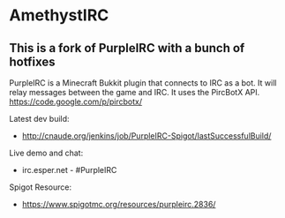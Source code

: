 AmethystIRC
=========

## This is a fork of PurpleIRC with a bunch of hotfixes ##

PurpleIRC is a Minecraft Bukkit plugin that connects to IRC as a bot. It will relay messages between the game and IRC. 
It uses the PircBotX API. https://code.google.com/p/pircbotx/

Latest dev build: 
* http://cnaude.org/jenkins/job/PurpleIRC-Spigot/lastSuccessfulBuild/

Live demo and chat:
* irc.esper.net - #PurpleIRC

Spigot Resource:
* https://www.spigotmc.org/resources/purpleirc.2836/
